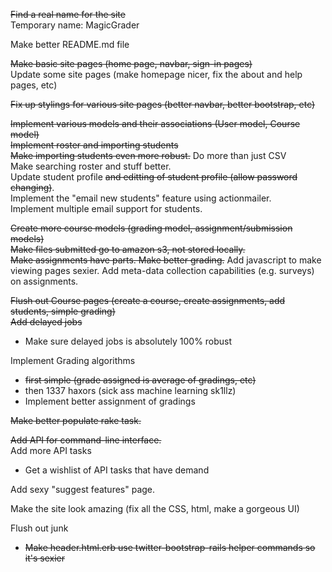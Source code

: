~~Find a real name for the site~~  
Temporary name: MagicGrader

Make better README.md file

~~Make basic site pages (home page, navbar, sign-in pages)~~  
Update some site pages (make homepage nicer, fix the about and help pages, etc)

~~Fix up stylings for various site pages (better navbar, better bootstrap, etc)~~

~~Implement various models and their associations (User model, Course model)~~  
~~Implement roster and importing students~~  
~~Make importing students even more robust.~~ Do more than just CSV  
Make searching roster and stuff better.  
Update student profile ~~and editting of student profile (allow password changing)~~.  
Implement the "email new students" feature using actionmailer.  
Implement multiple email support for students.  

~~Create more course models (grading model, assignment/submission models)~~  
~~Make files submitted go to amazon s3, not stored locally.~~  
~~Make assignments have parts. Make better grading.~~
Add javascript to make viewing pages sexier.
Add meta-data collection capabilities (e.g. surveys) on assignments.  

~~Flush out Course pages (create a course, create assignments, add students, simple grading)~~  
~~Add delayed jobs~~   
  * Make sure delayed jobs is absolutely 100% robust

Implement Grading algorithms  
  * ~~first simple (grade assigned is average of gradings, etc)~~  
  * then 1337 haxors (sick ass machine learning sk1llz)  
  * Implement better assignment of gradings  

~~Make better populate rake task.~~

~~Add API for command-line interface.~~  
Add more API tasks  
  * Get a wishlist of API tasks that have demand

Add sexy "suggest features" page.

Make the site look amazing (fix all the CSS, html, make a gorgeous UI)

Flush out junk
  * ~~Make header.html.erb use twitter-bootstrap-rails helper commands so it's sexier~~
